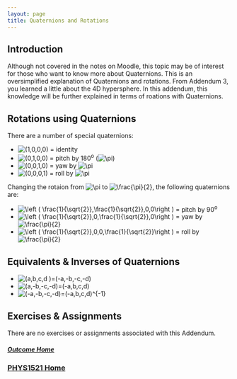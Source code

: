 ```yaml
---
layout: page
title: Quaternions and Rotations
---
```


## Introduction
Although not covered in the notes on Moodle, this topic may be of interest for those who want to know more about Quaternions. This is an oversimplified explanation of Quaternions and rotations. From Addendum 3, you learned a little about the 4D hypersphere. In this addendum, this knowledge will be further explained in terms of roations with Quaternions.

## Rotations using Quaternions
There are a number of special quaternions:
* <img src="https://latex.codecogs.com/svg.image?(1,0,0,0)" title="(1,0,0,0)" /> = identity
* <img src="https://latex.codecogs.com/svg.image?(0,1,0,0)" title="(0,1,0,0)" /> = pitch by 180<sup>o</sup> (<img src="https://latex.codecogs.com/svg.image?\pi" title="\pi" />)
* <img src="https://latex.codecogs.com/svg.image?(0,0,1,0)" title="(0,0,1,0)" /> = yaw by <img src="https://latex.codecogs.com/svg.image?\pi" title="\pi" />
* <img src="https://latex.codecogs.com/svg.image?(0,0,0,1)" title="(0,0,0,1)" /> = roll by <img src="https://latex.codecogs.com/svg.image?\pi" title="\pi" />

Changing the rotaion from <img src="https://latex.codecogs.com/svg.image?\pi" title="\pi" /> to <img src="https://latex.codecogs.com/svg.image?\frac{\pi}{2}" title="\frac{\pi}{2}" />, the following quaternions are:
* <img src="https://latex.codecogs.com/svg.image?\left&space;(&space;\frac{1}{\sqrt{2}},&space;\frac{1}{\sqrt{2}},0,0\right&space;)" title="\left ( \frac{1}{\sqrt{2}},\frac{1}{\sqrt{2}},0,0\right )" /> = pitch by 90<sup>o</sup>
* <img src="https://latex.codecogs.com/svg.image?\left&space;(&space;\frac{1}{\sqrt{2}},0,\frac{1}{\sqrt{2}},0\right&space;)" title="\left ( \frac{1}{\sqrt{2}},0,\frac{1}{\sqrt{2}},0\right )" /> = yaw by <img src="https://latex.codecogs.com/svg.image?\frac{\pi}{2}" title="\frac{\pi}{2}" />
* <img src="https://latex.codecogs.com/svg.image?\left&space;(&space;\frac{1}{\sqrt{2}},0,0,\frac{1}{\sqrt{2}}\right&space;)" title="\left ( \frac{1}{\sqrt{2}},0,0,\frac{1}{\sqrt{2}}\right )" /> = roll by <img src="https://latex.codecogs.com/svg.image?\frac{\pi}{2}" title="\frac{\pi}{2}" />

## Equivalents &amp; Inverses of Quaternions
* <img src="https://latex.codecogs.com/svg.image?(a,b,c,d&space;)=(-a,-b,-c,-d)" title="(a,b,c,d )=(-a,-b,-c,-d)" />
* <img src="https://latex.codecogs.com/svg.image?(a,-b,-c,-d)=(-a,b,c,d)" title="(a,-b,-c,-d)=(-a,b,c,d)" />
* <img src="https://latex.codecogs.com/svg.image?(-a,-b,-c,-d)=(-a,b,c,d)^{-1}" title="(-a,-b,-c,-d)=(-a,b,c,d)^{-1}" />

## Exercises & Assignments
There are no exercises or assignments associated with this Addendum.

##### [Outcome Home](index.md)
### [PHYS1521 Home](../)